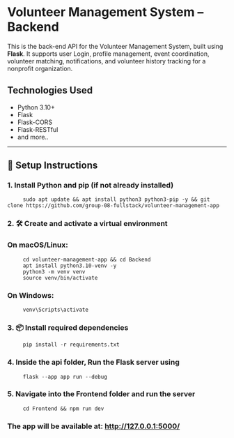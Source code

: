 # Volunteer Management System – Backend

This is the back-end API for the Volunteer Management System, built using **Flask**. It supports user Login, profile management, event coordination, volunteer matching, notifications, and volunteer history tracking for a nonprofit organization.

##  Technologies Used

- Python 3.10+
- Flask
- Flask-CORS
- Flask-RESTful
- and more..



---

## 🚀 Setup Instructions

### 1. Install Python and pip (if not already installed)

         sudo apt update && apt install python3 python3-pip -y && git clone https://github.com/group-08-fullstack/volunteer-management-app

### 2. 🛠️ Create and activate a virtual environment         
### On macOS/Linux:
         cd volunteer-management-app && cd Backend
         apt install python3.10-venv -y
         python3 -m venv venv
         source venv/bin/activate
### On Windows:  
         venv\Scripts\activate
         
### 3. 📦 Install required dependencies
         pip install -r requirements.txt


###  4. Inside the api folder, Run the Flask server using
         flask --app app run --debug
         
###  5. Navigate into the Frontend folder and run the server
         cd Frontend && npm run dev
       

###   The app will be available at: http://127.0.0.1:5000/



